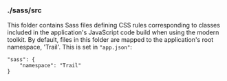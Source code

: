 ### ./sass/src

This folder contains Sass files defining CSS rules corresponding to classes
included in the application's JavaScript code build when using the modern toolkit.
By default, files in this folder are mapped to the application's root namespace, 'Trail'.
This is set in `"app.json"`:

    "sass": {
        "namespace": "Trail"
    }